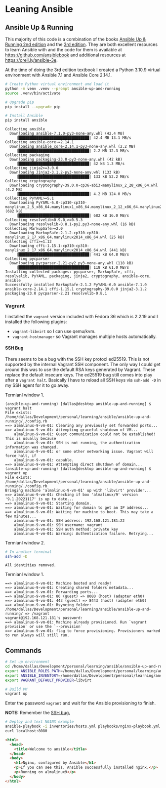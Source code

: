 # Leaning Ansible

## Ansible Up & Running

This majority of this code is a combination of the books [Ansible Up & Running 2nd edition](https://www.oreilly.com/library/view/ansible-up-and/9781491979792/) and the [3rd edition](https://www.oreilly.com/library/view/ansible-up-and/9781098109141/). They are both excellent resources to learn Ansible with and the code for them is available at https://github.com/ansiblebook and additional resources at https://oreil.ly/ansible-3e.

At the time of doing the 3rd edition textbook I created a Python 3.10.9 virtual environment with Ansible 7.1 and Ansible Core 2.14.1.

```bash
# Create Python virtual environment and load it
python -m venv .venv --prompt ansible-up-and-running
source .venv/bin/activate

# Upgrade pip
pip install --upgrade pip

# Install Ansible
pip install ansible
```

```
Collecting ansible
  Downloading ansible-7.1.0-py3-none-any.whl (42.4 MB)
     |████████████████████████████████| 42.4 MB 13.1 MB/s            
Collecting ansible-core~=2.14.1
  Downloading ansible_core-2.14.1-py3-none-any.whl (2.2 MB)
     |████████████████████████████████| 2.2 MB 12.3 MB/s            
Collecting packaging
  Downloading packaging-23.0-py3-none-any.whl (42 kB)
     |████████████████████████████████| 42 kB 1.3 MB/s             
Collecting jinja2>=3.0.0
  Downloading Jinja2-3.1.2-py3-none-any.whl (133 kB)
     |████████████████████████████████| 133 kB 52.2 MB/s            
Collecting cryptography
  Downloading cryptography-39.0.0-cp36-abi3-manylinux_2_28_x86_64.whl (4.2 MB)
     |████████████████████████████████| 4.2 MB 124.0 MB/s            
Collecting PyYAML>=5.1
  Downloading PyYAML-6.0-cp310-cp310-manylinux_2_5_x86_64.manylinux1_x86_64.manylinux_2_12_x86_64.manylinux2010_x86_64.whl (682 kB)
     |████████████████████████████████| 682 kB 16.0 MB/s            
Collecting resolvelib<0.9.0,>=0.5.3
  Downloading resolvelib-0.8.1-py2.py3-none-any.whl (16 kB)
Collecting MarkupSafe>=2.0
  Downloading MarkupSafe-2.1.2-cp310-cp310-manylinux_2_17_x86_64.manylinux2014_x86_64.whl (25 kB)
Collecting cffi>=1.12
  Downloading cffi-1.15.1-cp310-cp310-manylinux_2_17_x86_64.manylinux2014_x86_64.whl (441 kB)
     |████████████████████████████████| 441 kB 64.8 MB/s            
Collecting pycparser
  Downloading pycparser-2.21-py2.py3-none-any.whl (118 kB)
     |████████████████████████████████| 118 kB 61.0 MB/s            
Installing collected packages: pycparser, MarkupSafe, cffi, resolvelib, PyYAML, packaging, jinja2, cryptography, ansible-core, ansible
Successfully installed MarkupSafe-2.1.2 PyYAML-6.0 ansible-7.1.0 ansible-core-2.14.1 cffi-1.15.1 cryptography-39.0.0 jinja2-3.1.2 packaging-23.0 pycparser-2.21 resolvelib-0.8.1

```

### Vagrant

I installed the `vagrant` version included with Fedora 36 which is 2.2.19 and I installed the following plugins:

* `vagrant-libvirt` so I can use qemu/kvm.
* `vagrant-hostmanager` so Vagrant manages multiple hosts automatically.

#### SSH Bug

There seems to be a bug with the SSH key protocl ed25519. This is not supported by the internal Vagrant SSH component. The only way I could get around this was to use the default RSA keys generated by Vagrant. These replace the default insecure keys. The ed25519 bug still comes into play after a `vagrant halt`. Basically I have to reload all SSH keys via `ssh-add -D` in my SSH agent for it to go away.

Termianl window 1.

```
(ansible-up-and-running) [dallas@desktop ansible-up-and-running] $ vagrant halt
File exists: /home/dallas/Development/personal/learning/ansible/ansible-up-and-running/./config.rb
==> almalinux-9-vm-01: Clearing any previously set forwarded ports...
==> almalinux-9-vm-01: Attempting graceful shutdown of VM...
    almalinux-9-vm-01: Guest communication could not be established! This is usually because
    almalinux-9-vm-01: SSH is not running, the authentication information was changed,
    almalinux-9-vm-01: or some other networking issue. Vagrant will force halt, if
    almalinux-9-vm-01: capable.
==> almalinux-9-vm-01: Attempting direct shutdown of domain...
(ansible-up-and-running) [dallas@desktop ansible-up-and-running] $ vagrant up
File exists: /home/dallas/Development/personal/learning/ansible/ansible-up-and-running/./config.rb
Bringing machine 'almalinux-9-vm-01' up with 'libvirt' provider...
==> almalinux-9-vm-01: Checking if box 'almalinux/9' version '9.1.20221117' is up to date...
==> almalinux-9-vm-01: Starting domain.
==> almalinux-9-vm-01: Waiting for domain to get an IP address...
==> almalinux-9-vm-01: Waiting for machine to boot. This may take a few minutes...
    almalinux-9-vm-01: SSH address: 192.168.121.181:22
    almalinux-9-vm-01: SSH username: vagrant
    almalinux-9-vm-01: SSH auth method: private key
    almalinux-9-vm-01: Warning: Authentication failure. Retrying...
```

Termianl window 2.

```bash
# In another terminal
ssh-add -D
```

```
All identities removed.
```

Termianl window 1.

```
==> almalinux-9-vm-01: Machine booted and ready!
==> almalinux-9-vm-01: Creating shared folders metadata...
==> almalinux-9-vm-01: Forwarding ports...
==> almalinux-9-vm-01: 80 (guest) => 8080 (host) (adapter eth0)
==> almalinux-9-vm-01: 443 (guest) => 8443 (host) (adapter eth0)
==> almalinux-9-vm-01: Rsyncing folder: /home/dallas/Development/personal/learning/ansible/ansible-up-and-running/ => /vagrant
vagrant@192.168.121.181's password: 
==> almalinux-9-vm-01: Machine already provisioned. Run `vagrant provision` or use the `--provision`
==> almalinux-9-vm-01: flag to force provisioning. Provisioners marked to run always will still run.
```

## Commands

```bash
# Set up environment
cd /home/dallas/Development/personal/learning/ansible/ansible-up-and-running
export ANSIBLE_ROLES_PATH=/home/dallas/Development/personal/learning/ansible/galaxy-roles
export ANSIBLE_INVENTORY=/home/dallas/Development/personal/learning/ansible/ansible-up-and-running/inventories/hosts.yml
export VAGRANT_DEFAULT_PROVIDER=libvirt

# Build VM
vagrant up
```

Enter the password `vagrant` and wait for the Ansible provisioning to finish.

**NOTE:** Remember the [SSH bug.](#ssh-bug)

```bash
# Deploy and text NGINX example
ansible-playbook -i inventories/hosts.yml playbooks/nginx-playbook.yml
curl localhost:8080
```

```html
<html>
  <head>
    <title>Welcome to ansible</title>
  </head>
  <body>
    <h1>Nginx, configured by Ansible</h1>
    <p>If you can see this, Ansible successfully installed nginx.</p>
    <p>Running on almalinux9</p>
  </body>
</html>
```
